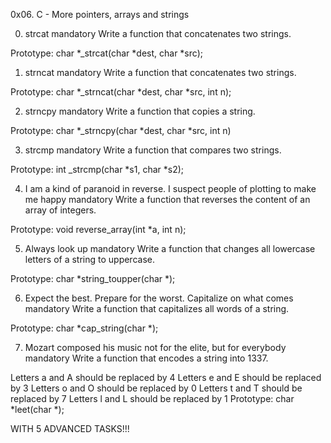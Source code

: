 0x06. C - More pointers, arrays and strings

0. strcat
mandatory
Write a function that concatenates two strings.

Prototype: char *_strcat(char *dest, char *src);


1. strncat
mandatory
Write a function that concatenates two strings.

Prototype: char *_strncat(char *dest, char *src, int n);

2. strncpy
mandatory
Write a function that copies a string.

Prototype: char *_strncpy(char *dest, char *src, int n)

3. strcmp
mandatory
Write a function that compares two strings.

Prototype: int _strcmp(char *s1, char *s2);

4. I am a kind of paranoid in reverse. I suspect people of plotting to make me happy
mandatory
Write a function that reverses the content of an array of integers.

Prototype: void reverse_array(int *a, int n);

5. Always look up
mandatory
Write a function that changes all lowercase letters of a string to uppercase.

Prototype: char *string_toupper(char *);

6. Expect the best. Prepare for the worst. Capitalize on what comes
mandatory
Write a function that capitalizes all words of a string.

Prototype: char *cap_string(char *);

7. Mozart composed his music not for the elite, but for everybody
mandatory
Write a function that encodes a string into 1337.

Letters a and A should be replaced by 4
Letters e and E should be replaced by 3
Letters o and O should be replaced by 0
Letters t and T should be replaced by 7
Letters l and L should be replaced by 1
Prototype: char *leet(char *);

WITH 5 ADVANCED TASKS!!!
